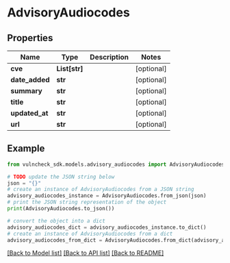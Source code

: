 # AdvisoryAudiocodes


## Properties

Name | Type | Description | Notes
------------ | ------------- | ------------- | -------------
**cve** | **List[str]** |  | [optional] 
**date_added** | **str** |  | [optional] 
**summary** | **str** |  | [optional] 
**title** | **str** |  | [optional] 
**updated_at** | **str** |  | [optional] 
**url** | **str** |  | [optional] 

## Example

```python
from vulncheck_sdk.models.advisory_audiocodes import AdvisoryAudiocodes

# TODO update the JSON string below
json = "{}"
# create an instance of AdvisoryAudiocodes from a JSON string
advisory_audiocodes_instance = AdvisoryAudiocodes.from_json(json)
# print the JSON string representation of the object
print(AdvisoryAudiocodes.to_json())

# convert the object into a dict
advisory_audiocodes_dict = advisory_audiocodes_instance.to_dict()
# create an instance of AdvisoryAudiocodes from a dict
advisory_audiocodes_from_dict = AdvisoryAudiocodes.from_dict(advisory_audiocodes_dict)
```
[[Back to Model list]](../README.md#documentation-for-models) [[Back to API list]](../README.md#documentation-for-api-endpoints) [[Back to README]](../README.md)



